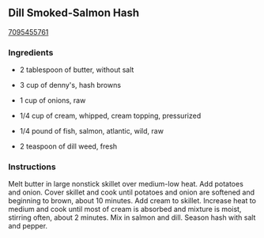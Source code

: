 ## Dill Smoked-Salmon Hash

[7095455761](http://www.epicurious.com/recipes/food/views/dill-smoked-salmon-hash-103117)

### Ingredients

 - 2 tablespoon of butter, without salt

 - 3 cup of denny's, hash browns

 - 1 cup of onions, raw

 - 1/4 cup of cream, whipped, cream topping, pressurized

 - 1/4 pound of fish, salmon, atlantic, wild, raw

 - 2 teaspoon of dill weed, fresh

### Instructions

Melt butter in large nonstick skillet over medium-low heat. Add potatoes and onion. Cover skillet and cook until potatoes and onion are softened and beginning to brown, about 10 minutes. Add cream to skillet. Increase heat to medium and cook until most of cream is absorbed and mixture is moist, stirring often, about 2 minutes. Mix in salmon and dill. Season hash with salt and pepper.